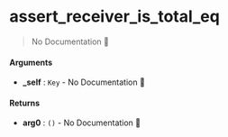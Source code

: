 # assert\_receiver\_is\_total\_eq

> No Documentation 🚧

#### Arguments

- **\_self** : `Key` \- No Documentation 🚧

#### Returns

- **arg0** : `()` \- No Documentation 🚧